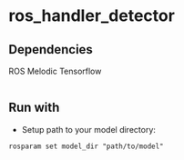# ros_handler_detector

## Dependencies
ROS Melodic
Tensorflow
```

```

## Run with

- Setup path to your model directory:
```
rosparam set model_dir "path/to/model"
```